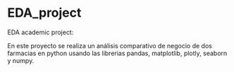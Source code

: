 # EDA_project
EDA academic project:

En este proyecto se realiza un análisis comparativo de negocio de dos farmacias en python usando las librerias pandas, matplotlib, plotly, seaborn y numpy.
